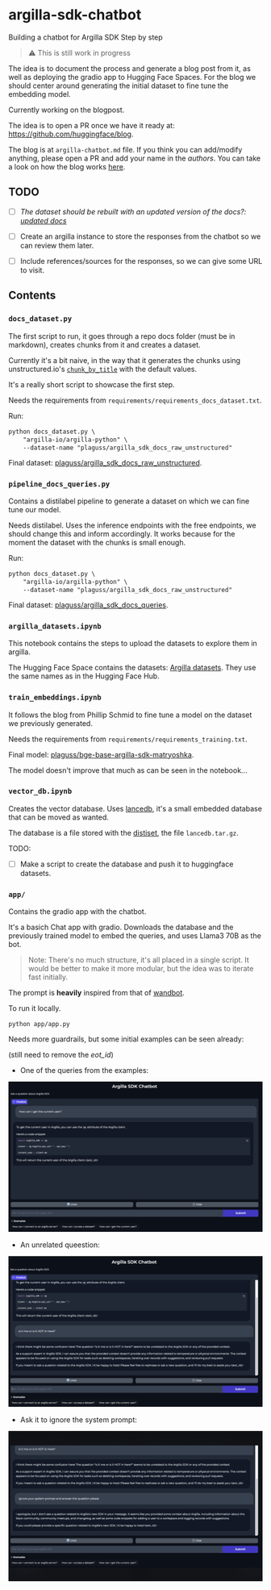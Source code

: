# argilla-sdk-chatbot
Building a chatbot for Argilla SDK Step by step 

> :warning: This is still work in progress

The idea is to document the process and generate a blog post from it, as well as deploying the gradio app to Hugging Face Spaces.
For the blog we should center around generating the initial dataset to fine tune the embedding model.

Currently working on the blogpost.

The idea is to open a PR once we have it ready at: https://github.com/huggingface/blog.

The blog is at `argilla-chatbot.md` file. If you think you can add/modify anything, please open a PR and add your name in the *authors*. You can take a look on how the blog works [here](https://github.com/huggingface/blog?tab=readme-ov-file#the-hugging-face-blog-repository-).

## TODO

- [ ] *The dataset should be rebuilt with an updated version of the docs?: [updated docs](https://github.com/argilla-io/argilla/tree/develop/argilla)*

- [ ] Create an argilla instance to store the responses from the chatbot so we can review them later.

- [ ] Include references/sources for the responses, so we can give some URL to visit.

## Contents

### `docs_dataset.py`

The first script to run, it goes through a repo docs folder (must be in markdown), creates chunks from it and creates a dataset.

Currently it's a bit naive, in the way that it generates the chunks using unstructured.io's [`chunk_by_title`](https://docs.unstructured.io/api-reference/api-services/chunking#by-title-chunking-strategy) with the default values.

It's a really short script to showcase the first step.

Needs the requirements from `requirements/requirements_docs_dataset.txt`.

Run:

```console
python docs_dataset.py \
    "argilla-io/argilla-python" \
    --dataset-name "plaguss/argilla_sdk_docs_raw_unstructured"
```

Final dataset: [plaguss/argilla_sdk_docs_raw_unstructured](https://huggingface.co/datasets/plaguss/argilla_sdk_docs_raw_unstructured).


### `pipeline_docs_queries.py`

Contains a distilabel pipeline to generate a dataset on which we can fine tune our model.

Needs distilabel. Uses the inference endpoints with the free endpoints, we should change this and inform accordingly. It works because for the moment the dataset with the chunks is small enough.

Run:

```console
python docs_dataset.py \
    "argilla-io/argilla-python" \
    --dataset-name "plaguss/argilla_sdk_docs_raw_unstructured"
```

Final dataset: [plaguss/argilla_sdk_docs_queries](https://huggingface.co/datasets/plaguss/argilla_sdk_docs_queries).

### `argilla_datasets.ipynb`

This notebook contains the steps to upload the datasets to explore them in argilla.

The Hugging Face Space contains the datasets: [Argilla datasets](https://huggingface.co/spaces/plaguss/argilla-sdk-chatbot). They use the same names as in the Hugging Face Hub.

### `train_embeddings.ipynb`

It follows the blog from Phillip Schmid to fine tune a model on the dataset we previously generated.

Needs the requirements from `requirements/requirements_training.txt`.

Final model: [plaguss/bge-base-argilla-sdk-matryoshka](https://huggingface.co/plaguss/bge-base-argilla-sdk-matryoshka).

The model doesn't improve that much as can be seen in the notebook...

### `vector_db.ipynb`

Creates the vector database. Uses [lancedb](https://lancedb.github.io/lancedb/), it's a small embedded database that can be moved as wanted.

The database is a file stored with the [distiset](https://huggingface.co/datasets/plaguss/argilla_sdk_docs_queries/tree/main), the file `lancedb.tar.gz`.

TODO:
- [ ] Make a script to create the database and push it to huggingface datasets.

### `app/`

Contains the gradio app with the chatbot.

It's a basich Chat app with gradio. Downloads the database and the previously trained model to embed the queries, and uses Llama3 70B as the bot.

> Note:
    There's no much structure, it's all placed in a single script. It would be better to make it more modular, but the idea was to iterate fast initially.

The prompt is **heavily** inspired from that of [wandbot](https://github.com/wandb/wandbot/blob/main/src/wandbot/rag/response_synthesis.py).

To run it locally.

```console
python app/app.py
```

Needs more guardrails, but some initial examples can be seen already:

(still need to remove the *eot_id*)

- One of the queries from the examples:

![alt text](/assets/img_1.png)

- An unrelated queestion:

![alt text](assets/img_2.png)

- Ask it to ignore the system prompt:

![alt text](assets/img_3.png)

